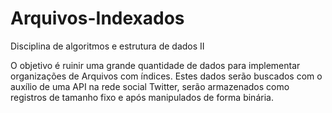 # Arquivos-Indexados
Disciplina de algoritmos e estrutura de dados II

O objetivo é ruinir uma grande quantidade de dados para implementar organizações de Arquivos com índices. Estes dados serão buscados com o auxílio de uma API na rede social Twitter, serão armazenados como registros de tamanho fixo e após manipulados de forma binária.
